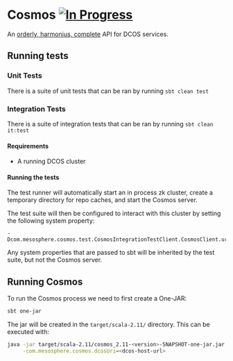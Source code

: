 # Cosmos [![In Progress](https://badge.waffle.io/dcos/cosmos.png?label=in+progress&title=In+Progress)](https://waffle.io/dcos/cosmos)

An [orderly, harmonius, complete](http://www.thefreedictionary.com/cosmos) API for DCOS services.

## Running tests

### Unit Tests
There is a suite of unit tests that can be ran by running `sbt clean test`

### Integration Tests
There is a suite of integration tests that can be ran by running `sbt clean it:test`

#### Requirements

- A running DCOS cluster

#### Running the tests

The test runner will automatically start an in process zk cluster, create a temporary directory for repo caches, and
start the Cosmos server.

The test suite will then be configured to interact with this cluster by setting the following system property:
```
-Dcom.mesosphere.cosmos.test.CosmosIntegrationTestClient.CosmosClient.uri
```

Any system properties that are passed to sbt will be inherited by the test suite, but not the Cosmos server.

## Running Cosmos

To run the Cosmos process we need to first create a One-JAR:

```bash
sbt one-jar
```

The jar will be created in the `target/scala-2.11/` directory. This can be executed with:

```bash
java -jar target/scala-2.11/cosmos_2.11-<version>-SNAPSHOT-one-jar.jar  \
     -com.mesosphere.cosmos.dcosUri=<dcos-host-url>
```
